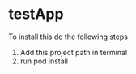 # testApp

To install this do the following steps
1. Add this project path in terminal 
2. run pod install
